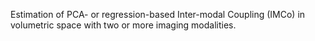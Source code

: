 Estimation of PCA- or regression-based Inter-modal Coupling (IMCo) in volumetric space with two or more imaging modalities.
